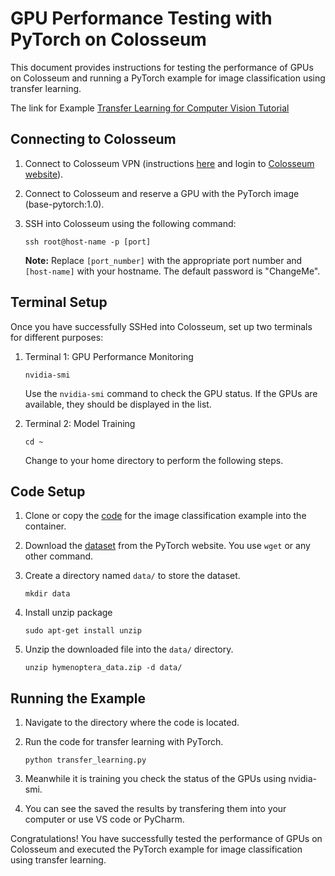 # GPU Performance Testing with PyTorch on Colosseum

This document provides instructions for testing the performance of GPUs on Colosseum and running a PyTorch example for image classification using transfer learning.

The link for Example [Transfer Learning for Computer Vision Tutorial](https://pytorch.org/tutorials/beginner/transfer_learning_tutorial.html)

## Connecting to Colosseum

1. Connect to Colosseum VPN (instructions [here](https://colosseumwireless.readthedocs.io/en/latest/getting_started/cisco_anyconnect_remote_vpn_access.html) and login to [Colosseum website](https://experiments.colosseum.net)).

2. Connect to Colosseum and reserve a GPU with the PyTorch image (base-pytorch:1.0).

3. SSH into Colosseum using the following command:
    ```
    ssh root@host-name -p [port]
    ```
    **Note:** Replace `[port_number]` with the appropriate port number and `[host-name]` with your hostname. The default password is "ChangeMe".

## Terminal Setup

Once you have successfully SSHed into Colosseum, set up two terminals for different purposes:

1. Terminal 1: GPU Performance Monitoring
    ```
    nvidia-smi
    ```
    Use the `nvidia-smi` command to check the GPU status. If the GPUs are available, they should be displayed in the list.

2. Terminal 2: Model Training
    ```
    cd ~
    ```
    Change to your home directory to perform the following steps.

## Code Setup

1. Clone or copy the [code](https://github.com/pytorch/tutorials/blob/main/beginner_source/transfer_learning_tutorial.py) for the image classification example into the container. 

2. Download the [dataset](https://download.pytorch.org/tutorial/hymenoptera_data.zip) from the PyTorch website. You use `wget` or any other command. 

3. Create a directory named `data/` to store the dataset.
    ```
    mkdir data
    ```
4. Install unzip package
    ```
    sudo apt-get install unzip
    ```

6. Unzip the downloaded file into the `data/` directory. 
    ```
    unzip hymenoptera_data.zip -d data/
    ```

## Running the Example

1. Navigate to the directory where the code is located.

2. Run the code for transfer learning with PyTorch.
    ```
    python transfer_learning.py
    ```
3. Meanwhile it is training you check the status of the GPUs using nvidia-smi. 

4. You can see the saved the results by transfering them into your computer or use VS code or PyCharm.

Congratulations! You have successfully tested the performance of GPUs on Colosseum and executed the PyTorch example for image classification using transfer learning.
